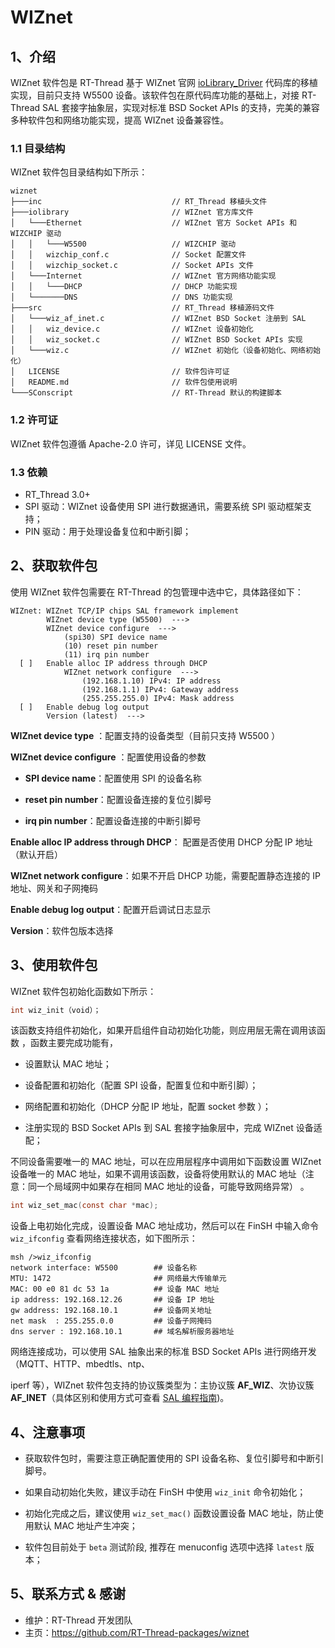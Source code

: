 # WIZnet

## 1、介绍

WIZnet 软件包是 RT-Thread 基于 WIZnet 官网 [ioLibrary_Driver](https://github.com/Wiznet/ioLibrary_Driver) 代码库的移植实现，目前只支持 W5500 设备。该软件包在原代码库功能的基础上，对接 RT-Thread SAL 套接字抽象层，实现对标准 BSD Socket APIs 的支持，完美的兼容多种软件包和网络功能实现，提高 WIZnet 设备兼容性。

### 1.1 目录结构

WIZnet 软件包目录结构如下所示：

```
wiznet
├───inc                             // RT_Thread 移植头文件
├───iolibrary                       // WIZnet 官方库文件
│   └───Ethernet                    // WIZnet 官方 Socket APIs 和   WIZCHIP 驱动
│   │	└───W5500                   // WIZCHIP 驱动
│   │   wizchip_conf.c              // Socket 配置文件
│   │   wizchip_socket.c            // Socket APIs 文件
│   └───Internet                    // WIZnet 官方网络功能实现
│   │	└───DHCP                    // DHCP 功能实现
│   └───────DNS                     // DNS 功能实现
├───src                             // RT_Thread 移植源码文件
│   └───wiz_af_inet.c               // WIZnet BSD Socket 注册到 SAL
│   │	wiz_device.c                // WIZnet 设备初始化
│   │	wiz_socket.c                // WIZnet BSD Socket APIs 实现
│   └───wiz.c                       // WIZnet 初始化（设备初始化、网络初始化）
│   LICENSE                         // 软件包许可证
│   README.md                       // 软件包使用说明
└───SConscript                      // RT-Thread 默认的构建脚本
```


### 1.2 许可证

WIZnet 软件包遵循 Apache-2.0 许可，详见 LICENSE 文件。

### 1.3 依赖

- RT_Thread 3.0+
- SPI 驱动：WIZnet 设备使用  SPI 进行数据通讯，需要系统 SPI 驱动框架支持；
- PIN 驱动：用于处理设备复位和中断引脚；

## 2、获取软件包

使用 WIZnet 软件包需要在 RT-Thread 的包管理中选中它，具体路径如下： 

```shell
WIZnet: WIZnet TCP/IP chips SAL framework implement
        WIZnet device type (W5500)  --->
        WIZnet device configure  --->
            (spi30) SPI device name
            (10) reset pin number
            (11) irq pin number
  [ ]   Enable alloc IP address through DHCP
            WIZnet network configure  --->
                (192.168.1.10) IPv4: IP address
                (192.168.1.1) IPv4: Gateway address
                (255.255.255.0) IPv4: Mask address
  [ ]   Enable debug log output
        Version (latest)  --->
```

**WIZnet device type** ：配置支持的设备类型（目前只支持 W5500 ）

**WIZnet device configure** ：配置使用设备的参数

- **SPI device name**：配置使用 SPI 的设备名称

- **reset pin number**：配置设备连接的复位引脚号

- **irq pin number**：配置设备连接的中断引脚号

**Enable alloc IP address through DHCP**： 配置是否使用 DHCP 分配 IP 地址（默认开启）

**WIZnet network configure**：如果不开启 DHCP 功能，需要配置静态连接的 IP 地址、网关和子网掩码

**Enable debug log output**：配置开启调试日志显示

**Version**：软件包版本选择

## 3、使用软件包

WIZnet 软件包初始化函数如下所示：

```c
int wiz_init（void）；
```

该函数支持组件初始化，如果开启组件自动初始化功能，则应用层无需在调用该函数 ，函数主要完成功能有，

- 设置默认 MAC 地址；

- 设备配置和初始化（配置 SPI 设备，配置复位和中断引脚）；

- 网络配置和初始化（DHCP 分配 IP 地址，配置 socket 参数 ）；

- 注册实现的 BSD Socket APIs 到 SAL 套接字抽象层中，完成 WIZnet 设备适配；

不同设备需要唯一的 MAC 地址，可以在应用层程序中调用如下函数设置 WIZnet 设备唯一的 MAC 地址，如果不调用该函数，设备将使用默认的 MAC 地址（注意：同一个局域网中如果存在相同 MAC 地址的设备，可能导致网络异常） 。

```c
int wiz_set_mac(const char *mac);
```

设备上电初始化完成，设置设备 MAC 地址成功，然后可以在 FinSH 中输入命令 `wiz_ifconfig` 查看网络连接状态，如下图所示：

```shell
msh />wiz_ifconfig
network interface: W5500        ## 设备名称
MTU: 1472                       ## 网络最大传输单元
MAC: 00 e0 81 dc 53 1a          ## 设备 MAC 地址
ip address: 192.168.12.26       ## 设备 IP 地址
gw address: 192.168.10.1        ## 设备网关地址
net mask  : 255.255.0.0         ## 设备子网掩码
dns server : 192.168.10.1       ## 域名解析服务器地址
```

网络连接成功，可以使用 SAL 抽象出来的标准 BSD Socket APIs 进行网络开发（MQTT、HTTP、mbedtls、ntp、

 iperf 等），WIZnet 软件包支持的协议簇类型为：主协议簇 **AF_WIZ**、次协议簇 **AF_INET**（具体区别和使用方式可查看  [SAL 编程指南](https://www.rt-thread.org/document/site/submodules/rtthread-manual-doc/zh/1chapters/13-chapter_sal/))。

## 4、注意事项

- 获取软件包时，需要注意正确配置使用的 SPI 设备名称、复位引脚号和中断引脚号。

- 如果自动初始化失败，建议手动在 FinSH 中使用 `wiz_init`  命令初始化；
- 初始化完成之后，建议使用 `wiz_set_mac()` 函数设置设备 MAC 地址，防止使用默认 MAC 地址产生冲突；
- 软件包目前处于 `beta` 测试阶段, 推荐在 menuconfig 选项中选择 `latest` 版本； 


## 5、联系方式 & 感谢

- 维护：RT-Thread 开发团队
- 主页：https://github.com/RT-Thread-packages/wiznet